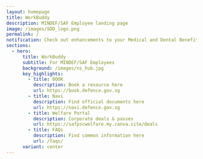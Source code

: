 ```yaml
---
layout: homepage
title: WorkBuddy
description: MINDEF/SAF Employee landing page
image: /images/SDD_logo.png
permalink: /
notification: Check out enhancements to your Medical and Dental Benefits on M365 or OSN!
sections:
  - hero:
      title: WorkBuddy
      subtitle: For MINDEF/SAF Employees
      background: /images/ns_hub.jpg
      key_highlights:
        - title: BOOK
          description: Book a resource here
          url: https://book.defence.gov.sg
        - title: Navi
          description: Find official documents here
          url: https://navi.defence.gov.sg
        - title: Welfare Portal
          description: Corporate deals & passes
          url: https://safpscwelfare.my.canva.site/deals
        - title: FAQs
          description: Find common information here
          url: /faqs/
      variant: center
---
```


